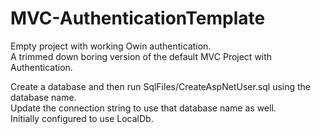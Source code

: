 # MVC-AuthenticationTemplate
Empty project with working Owin authentication.</br>
A trimmed down boring version of the default MVC Project with Authentication. 

Create a database and then run SqlFiles/CreateAspNetUser.sql using the database name.  </br>
Update the connection string to use that database name as well. </br>
Initially configured to use LocalDb. </br>

